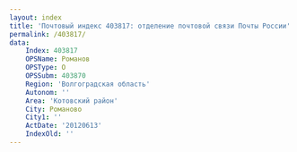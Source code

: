 ```yaml
---
layout: index
title: 'Почтовый индекс 403817: отделение почтовой связи Почты России'
permalink: /403817/
data:
    Index: 403817
    OPSName: Романов
    OPSType: О
    OPSSubm: 403870
    Region: 'Волгоградская область'
    Autonom: ''
    Area: 'Котовский район'
    City: Романово
    City1: ''
    ActDate: '20120613'
    IndexOld: ''
---
```

